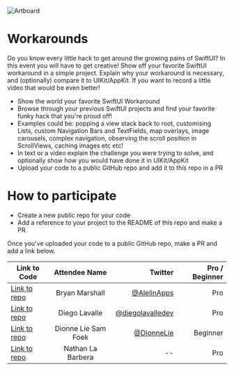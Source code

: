 ![Artboard](https://www.swiftuiseries.com/images/events/banner-workarounds.png)

# Workarounds

Do you know every little hack to get around the growing pains of SwiftUI? In this event you will have to get creative! Show off your favorite SwiftUI workaround in a simple project. Explain why your workaround is necessary, and (optionally) compare it to UIKit/AppKit. If you want to record a little video that would be even better!

- Show the world your favorite SwiftUI Workaround
- Browse through your previous SwiftUI projects and find your favorite funky hack that you're proud off!
- Examples could be: popping a view stack back to root, customising Lists, custom Navigation Bars and TextFields, map overlays, image carousels, complex navigation, observing the scroll position in ScrollViews, caching images etc etc!
- In text or a video explain the challenge you were trying to solve, and optionally show how you would have done it in UIKit/AppKit
- Upload your code to a public GitHub repo and add it to this repo in a PR
         
# How to participate

- Create a new public repo for your code
- Add a reference to your project to the README of this repo and make a PR

Once you've uploaded your code to a public GitHub repo, make a PR and add a link below.

| Link to Code  | Attendee Name    | Twitter                                   | Pro / Beginner |
| ------------- |:----------------:| ------------------------------------------------:|--------:|
[Link to repo](https://github.com/Yrban/ListWithSnapTo)  | Bryan Marshall     | [@AlelinApps](https://twitter.com/AlelinApps)    | Pro |
| [Link to repo](https://github.com/diegolavalledev/swiftui-series-workarounds-submission)  | Diego Lavalle     | [@diegolavalledev](https://twitter.com/diegolavalledev)    | Pro |
| [Link to repo](https://github.com/diliedevs/SwiftUISeries/tree/main/Workarounds)  | Dionne Lie Sam Foek     | [@DionneLie](https://twitter.com/DionneLie)    | Beginner |
| [Link to repo](https://github.com/nlabarbera/SwiftUIMultiSelect)  | Nathan La Barbera     | --    | Pro |



